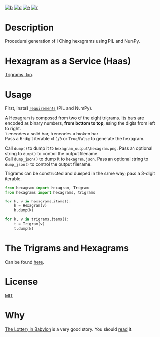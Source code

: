 [![b](http://cleromancer.herokuapp.com/hexagram/100010.png)](http://cleromancer.herokuapp.com/hexagram/100010.png)
[![d](http://cleromancer.herokuapp.com/trigram/100.png)](http://cleromancer.herokuapp.com/trigram/100.png)
[![e](http://cleromancer.herokuapp.com/trigram/010.png)](http://cleromancer.herokuapp.com/trigram/010.png)
[![r](http://cleromancer.herokuapp.com/hexagram/random)](http://cleromancer.herokuapp.com/hexagram/random)

# Description
Procedural generation of I Ching hexagrams using PIL and NumPy.

# Hexagram as a Service (Haas)
[Trigrams, too](http://cleromancer.herokuapp.com).

# Usage
First, install [`requirements`](requirements.txt) (PIL and NumPy).  

A Hexagram is composed from two of the eight trigrams. Its bars are encoded as binary numbers, **from bottom to top**, using the digits from left to right.  
`1` encodes a solid bar, `0` encodes a broken bar.  
Pass a 6-digit iterable of `1`/`0` or `True`/`False` to generate the hexagram.  

Call `dump()` to dump it to `hexagram_output\hexagram.png`. Pass an optional string to `dump()` to control the output filename.  
Call `dump_json()` to dump it to `hexagram.json`. Pass an optional string to `dump_json()` to control the output filename. 

Trigrams can be constructed and dumped in the same way; pass a 3-digit iterable.

``` python
from hexagram import Hexagram, Trigram
from hexagrams import hexagrams, trigrams

for k, v in hexagrams.items():
    h = Hexagram(v)
    h.dump(k)

for k, v in trigrams.items():
    t = Trigram(v)
    t.dump(k)
```

# The Trigrams and Hexagrams
Can be found [here](hexagrams.py).

# License
[MIT](LICENSE)

# Why
[The Lottery in Babylon](https://en.wikipedia.org/wiki/The_Lottery_in_Babylon) is a very good story. You should [read](http://web.itu.edu.tr/~inceogl4/modernism/lotteryofbabylon.pdf) it.
